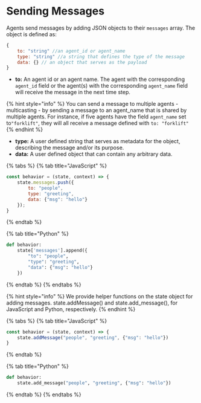 # Sending Messages

Agents send messages by adding JSON objects to their `messages` array. The object is defined as:

```javascript
{
    to: "string" //an agent_id or agent_name
    type: "string" //a string that defines the type of the message
    data: {} // an object that serves as the payload 
}
```

* **to:** An agent id or an agent name. The agent with the corresponding `agent_id` field or the agent\(s\) with the corresponding `agent_name` field will receive the message in the next time step.

{% hint style="info" %}
You can send a message to multiple agents - multicasting - by sending a message to an agent\_name that is shared by multiple agents. For instance, if five agents have the field `agent_name` set to`"forklift"`, they will all receive a message defined with `to: "forklift"`
{% endhint %}

* **type:** A user defined string that serves as metadata for the object, describing the message and/or its purpose. 
* **data:** A user defined object that can contain any arbitrary data.

{% tabs %}
{% tab title="JavaScript" %}
```javascript
const behavior = (state, context) => {
    state.messages.push({
        to: "people", 
        type: "greeting", 
        data: {"msg": "hello"}
    });
}
```
{% endtab %}

{% tab title="Python" %}
```python
def behavior:
    state['messages'].append({
        "to": "people", 
        "type": "greeting", 
        "data": {"msg": "hello"}
    })
```
{% endtab %}
{% endtabs %}

{% hint style="info" %}
We provide helper functions on the state object for adding messages. state.addMessage\(\) and state.add\_message\(\), for JavaScript and Python, respectively.
{% endhint %}

{% tabs %}
{% tab title="JavaScript" %}
```javascript
const behavior = (state, context) => {
    state.addMessage("people", "greeting", {"msg": "hello"})
}
```
{% endtab %}

{% tab title="Python" %}
```python
def behavior:
    state.add_message("people", "greeting", {"msg": "hello"})
```
{% endtab %}
{% endtabs %}

